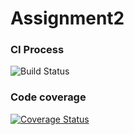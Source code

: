 # Assignment2

### CI Process
![Build Status](https://github.com/LSalamiUnipd/e-shop-manager/actions/workflows/maven.yml/badge.svg)

### Code coverage
[![Coverage Status](https://coveralls.io/repos/github/LSalamiUnipd/e-shop-manager/badge.svg)](https://coveralls.io/github/LSalamiUnipd/e-shop-manager)
